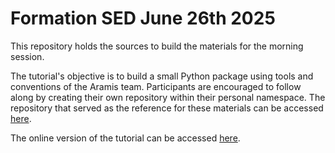 # Formation SED June 26th 2025

This repository holds the sources to build the materials for the morning session.

The tutorial's objective is to build a small Python package using tools and conventions of the Aramis team. Participants are encouraged to follow along by creating their own repository within their personal namespace. The repository that served as the reference for these materials can be accessed [here](https://github.com/NicolasGensollen/calculator-lib).

The online version of the tutorial can be accessed [here](https://aramislab.paris.inria.fr/workshops/SED/).

